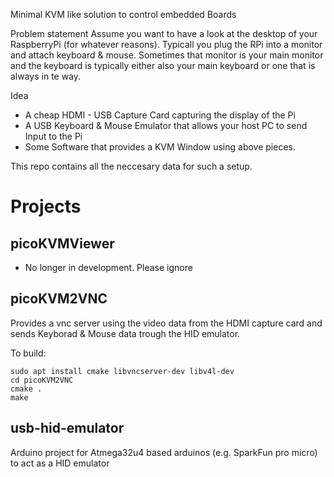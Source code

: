 Minimal KVM like solution to control embedded Boards

Problem statement
Assume you want to have a look at the desktop of your RaspberryPi (for whatever reasons).
Typicall you plug the RPi into a monitor and attach keyboard & mouse. 
Sometimes that monitor is your main monitor and the keyboard is typically either also your main keyboard
or one that is always in te way.

Idea
 * A cheap HDMI - USB Capture Card capturing the display of the Pi
 * A USB Keyboard & Mouse Emulator that allows your host PC to send Input to the Pi
 * Some Software that provides a KVM Window using above pieces.

This repo contains all the neccesary data for such a setup.

# Projects
## picoKVMViewer
- No longer in development. Please ignore

## picoKVM2VNC
Provides a vnc server using the video data from the HDMI capture card and sends Keyborad & Mouse data trough the HID emulator.

To build:
```
sudo apt install cmake libvncserver-dev libv4l-dev
cd picoKVM2VNC
cmake .
make

```

## usb-hid-emulator
Arduino project for Atmega32u4 based arduinos (e.g. SparkFun pro micro) to act as a HID emulator

